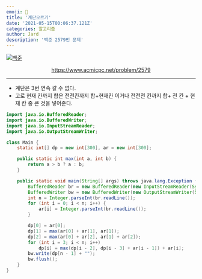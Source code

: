 ```yaml
---
emoji: 🧢
title: '계단오르기'
date: '2021-05-15T00:06:37.121Z'
categories: 알고리즘
author: Jard
description: '백준 2579번 문제'
---
```


[![백준](https://d2gd6pc034wcta.cloudfront.net/images/logo@2x.png)](https://www.acmicpc.net/problem/2579)

<div style="text-align:center"><a href="https://www.acmicpc.net/problem/2579">https://www.acmicpc.net/problem/2579</a></div>

---

- 계단은 3번 연속 갈 수 없다.
- 고로 현재 칸까지 합은 전전칸까지 합+현재칸 이거나 전전전 칸까지 합+ 전 칸 + 현재 칸 중 큰 것을 넣어준다.

```java
import java.io.BufferedReader;
import java.io.BufferedWriter;
import java.io.InputStreamReader;
import java.io.OutputStreamWriter;

class Main {
    static int[] dp = new int[300], ar = new int[300];

    public static int max(int a, int b) {
        return a > b ? a : b;
    }

    public static void main(String[] args) throws java.lang.Exception {
        BufferedReader br = new BufferedReader(new InputStreamReader(System.in));
        BufferedWriter bw = new BufferedWriter(new OutputStreamWriter(System.out));
        int n = Integer.parseInt(br.readLine());
        for (int i = 0; i < n; i++) {
            ar[i] = Integer.parseInt(br.readLine());
        }

        dp[0] = ar[0];
        dp[1] = max(ar[0] + ar[1], ar[1]);
        dp[2] = max(ar[0] + ar[2], ar[1] + ar[2]);
        for (int i = 3; i < n; i++)
            dp[i] = max(dp[i - 2], dp[i - 3] + ar[i - 1]) + ar[i];
        bw.write(dp[n - 1] + "");
        bw.flush();
    }
}
```
